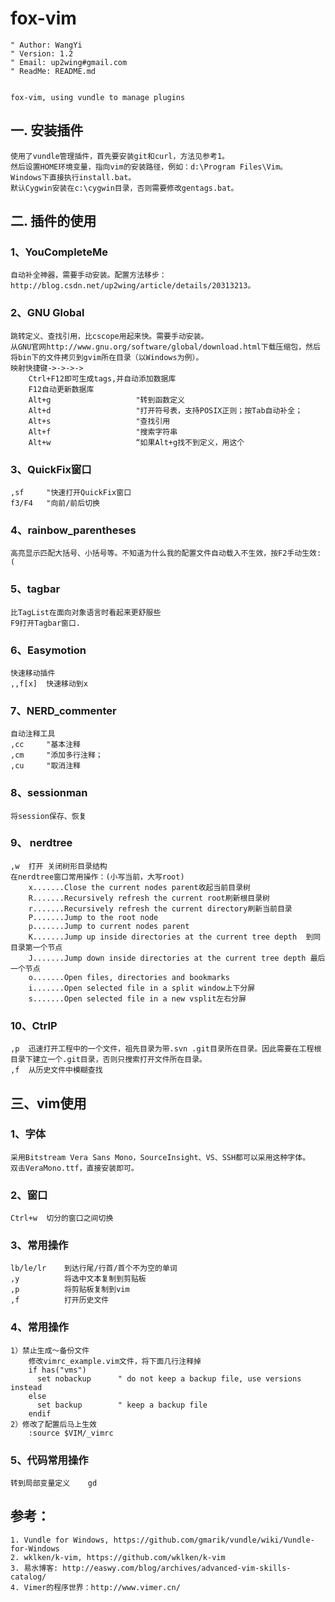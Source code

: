 fox-vim
=====================================
    " Author: WangYi
    " Version: 1.2
    " Email: up2wing#gmail.com
    " ReadMe: README.md


    fox-vim, using vundle to manage plugins

一. 安装插件
--------------------------------------
    使用了vundle管理插件，首先要安装git和curl，方法见参考1。
    然后设置HOME环境变量，指向vim的安装路径，例如：d:\Program Files\Vim。
    Windows下直接执行install.bat。
    默认Cygwin安装在c:\cygwin目录，否则需要修改gentags.bat。

二. 插件的使用
---------------------------------------
### 1、YouCompleteMe
    自动补全神器，需要手动安装。配置方法移步：http://blog.csdn.net/up2wing/article/details/20313213。
### 2、GNU Global
    跳转定义、查找引用，比cscope用起来快。需要手动安装。
    从GNU官网http://www.gnu.org/software/global/download.html下载压缩包，然后将bin下的文件拷贝到gvim所在目录（以Windows为例）。
    映射快捷键->->->->
        Ctrl+F12即可生成tags,并自动添加数据库
        F12自动更新数据库
        Alt+g                   "转到函数定义
        Alt+d                   "打开符号表，支持POSIX正则；按Tab自动补全；
        Alt+s                   "查找引用
        Alt+f                   "搜索字符串
        Alt+w                   “如果Alt+g找不到定义，用这个
### 3、QuickFix窗口
    ,sf     "快速打开QuickFix窗口
    f3/F4   "向前/前后切换
### 4、rainbow_parentheses
    高亮显示匹配大括号、小括号等。不知道为什么我的配置文件自动载入不生效，按F2手动生效:(
### 5、tagbar
    比TagList在面向对象语言时看起来更舒服些
    F9打开Tagbar窗口.
### 6、Easymotion
    快速移动插件
    ,,f[x]  快速移动到x
### 7、NERD_commenter
    自动注释工具
    ,cc     "基本注释
    ,cm     "添加多行注释；
    ,cu     "取消注释
### 8、sessionman
    将session保存、恢复
### 9、 nerdtree
    ,w  打开 关闭树形目录结构
    在nerdtree窗口常用操作：(小写当前，大写root)
        x.......Close the current nodes parent收起当前目录树
        R.......Recursively refresh the current root刷新根目录树
        r.......Recursively refresh the current directory刷新当前目录
        P.......Jump to the root node
        p.......Jump to current nodes parent
        K.......Jump up inside directories at the current tree depth  到同目录第一个节点
        J.......Jump down inside directories at the current tree depth 最后一个节点
        o.......Open files, directories and bookmarks
        i.......Open selected file in a split window上下分屏
        s.......Open selected file in a new vsplit左右分屏
### 10、CtrlP
    ,p  迅速打开工程中的一个文件，祖先目录为带.svn .git目录所在目录。因此需要在工程根目录下建立一个.git目录，否则只搜索打开文件所在目录。
    ,f  从历史文件中模糊查找

三、vim使用
----------------------------------------------
### 1、字体
    采用Bitstream Vera Sans Mono，SourceInsight、VS、SSH都可以采用这种字体。
    双击VeraMono.ttf，直接安装即可。

### 2、窗口
    Ctrl+w  切分的窗口之间切换
### 3、常用操作
    lb/le/lr    到达行尾/行首/首个不为空的单词
    ,y          将选中文本复制到剪贴板
    ,p          将剪贴板复制到vim
    ,f          打开历史文件
### 4、常用操作
    1）禁止生成～备份文件
        修改vimrc_example.vim文件，将下面几行注释掉
        if has("vms")
          set nobackup		" do not keep a backup file, use versions instead
        else
          set backup		" keep a backup file
        endif
    2）修改了配置后马上生效
        :source $VIM/_vimrc
### 5、代码常用操作
    转到局部变量定义    gd



参考：
-------------------------------------------
    1. Vundle for Windows, https://github.com/gmarik/vundle/wiki/Vundle-for-Windows
    2. wklken/k-vim, https://github.com/wklken/k-vim
    3. 易水博客: http://easwy.com/blog/archives/advanced-vim-skills-catalog/
    4. Vimer的程序世界：http://www.vimer.cn/

